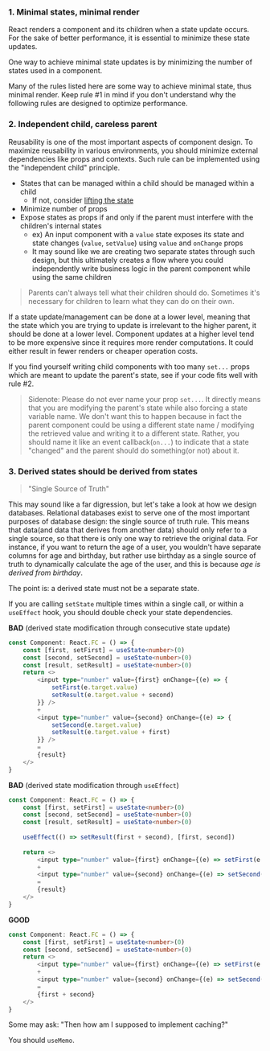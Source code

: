 ### 1. Minimal states, minimal render

React renders a component and its children when a state update occurs. For the sake of better performance, it is essential to minimize these state updates.

One way to achieve minimal state updates is by minimizing the number of states used in a component.

Many of the rules listed here are some way to achieve minimal state, thus minimal render. Keep rule #1 in mind if you don't understand why the following rules are designed to optimize performance.

### 2. Independent child, careless parent

Reusability is one of the most important aspects of component design. To maximize reusability in various environments, you should minimize external dependencies like props and contexts. Such rule can be implemented using the "independent child" principle.

- States that can be managed within a child should be managed within a child
  - If not, consider [lifting the state](https://reactjs.org/docs/lifting-state-up.html)
- Minimize number of props
- Expose states as props if and only if the parent must interfere with the children's internal states
  - ex) An input component with a `value` state exposes its state and state changes (`value`, `setValue`) using `value` and `onChange` props
  - It may sound like we are creating two separate states through such design, but this ultimately creates a flow where you could independently write business logic in the parent component while using the same children

> Parents can't always tell what their children should do. Sometimes it's necessary for children to learn what they can do on their own.

If a state update/management can be done at a lower level, meaning that the state which you are trying to update is irrelevant to the higher parent, it should be done at a lower level. Component updates at a higher level tend to be more expensive since it requires more render computations. It could either result in fewer renders or cheaper operation costs.

If you find yourself writing child components with too many `set...` props which are meant to update the parent's state, see if your code fits well with rule #2.

> Sidenote: Please do not ever name your prop `set...`. It directly means that you are modifying the parent's state while also forcing a state variable name. We don't want this to happen because in fact the parent component could be using a different state name / modifying the retrieved value and writing it to a different state. Rather, you should name it like an event callback(`on...`) to indicate that a state "changed" and the parent should do something(or not) about it.


### 3. Derived states should be derived from states

> "Single Source of Truth"

This may sound like a far digression, but let's take a look at how we design databases. Relational databases exist to serve one of the most important purposes of database design: the single source of truth rule. This means that data(and data that derives from another data) should only refer to a single source, so that there is only one way to retrieve the original data. For instance, if you want to return the age of a user, you wouldn't have separate columns for age and birthday, but rather use birthday as a single source of truth to dynamically calculate the age of the user, and this is because *age is derived from birthday*.

The point is: a derived state must not be a separate state.

If you are calling `setState` multiple times within a single call, or within a `useEffect` hook, you should double check your state dependencies.

**BAD** (derived state modification through consecutive state update)
```typescript
const Component: React.FC = () => {
	const [first, setFirst] = useState<number>(0)
	const [second, setSecond] = useState<number>(0)
	const [result, setResult] = useState<number>(0)
	return <>
		<input type="number" value={first} onChange={(e) => {
			setFirst(e.target.value)
			setResult(e.target.value + second)
		}} />
		+
		<input type="number" value={second} onChange={(e) => {
			setSecond(e.target.value)
			setResult(e.target.value + first)
		}} />
		=
		{result}
	</>
}
```

**BAD** (derived state modification through `useEffect`)
```typescript
const Component: React.FC = () => {
	const [first, setFirst] = useState<number>(0)
	const [second, setSecond] = useState<number>(0)
	const [result, setResult] = useState<number>(0)
	
	useEffect(() => setResult(first + second), [first, second])
	
	return <>
		<input type="number" value={first} onChange={(e) => setFirst(e.target.value)} />
		+
		<input type="number" value={second} onChange={(e) => setSecond(e.target.value)} />
		=
		{result}
	</>
}
```

**GOOD**
```typescript
const Component: React.FC = () => {
	const [first, setFirst] = useState<number>(0)
	const [second, setSecond] = useState<number>(0)
	return <>
		<input type="number" value={first} onChange={(e) => setFirst(e.target.value)} />
		+
		<input type="number" value={second} onChange={(e) => setSecond(e.target.value)} />
		=
		{first + second}
	</>
}
```

Some may ask: "Then how am I supposed to implement caching?"

You should `useMemo`.